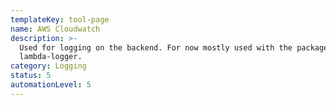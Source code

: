 ```yaml
---
templateKey: tool-page
name: AWS Cloudwatch
description: >-
  Used for logging on the backend. For now mostly used with the package
  lambda-logger.
category: Logging
status: 5
automationLevel: 5
---
```


